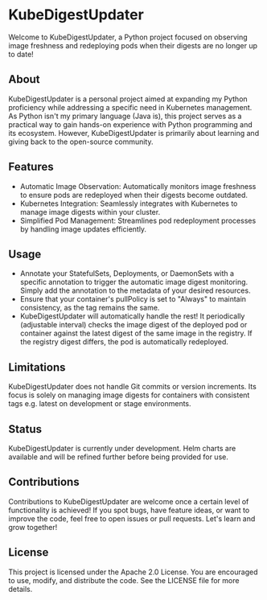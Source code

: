 # KubeDigestUpdater
Welcome to KubeDigestUpdater, a Python project focused on observing image freshness and redeploying pods when their digests are no longer up to date!

## About
KubeDigestUpdater is a personal project aimed at expanding my Python proficiency while addressing a specific need in Kubernetes management. As Python isn't my primary language (Java is), this project serves as a practical way to gain hands-on experience with Python programming and its ecosystem.
However, KubeDigestUpdater is primarily about learning and giving back to the open-source community.

## Features
 - Automatic Image Observation: Automatically monitors image freshness to ensure pods are redeployed when their digests become outdated.
 - Kubernetes Integration: Seamlessly integrates with Kubernetes to manage image digests within your cluster.
 - Simplified Pod Management: Streamlines pod redeployment processes by handling image updates efficiently.

## Usage
 - Annotate your StatefulSets, Deployments, or DaemonSets with a specific annotation to trigger the automatic image digest monitoring. Simply add the annotation to the metadata of your desired resources.
 - Ensure that your container's pullPolicy is set to "Always" to maintain consistency, as the tag remains the same.
 - KubeDigestUpdater will automatically handle the rest! It periodically (adjustable interval) checks the image digest of the deployed pod or container against the latest digest of the same image in the registry. If the registry digest differs, the pod is automatically redeployed.

## Limitations
KubeDigestUpdater does not handle Git commits or version increments. Its focus is solely on managing image digests for containers with consistent tags e.g. latest on development or stage environments.

## Status
KubeDigestUpdater is currently under development. Helm charts are available and will be refined further before being provided for use.

## Contributions
Contributions to KubeDigestUpdater are welcome once a certain level of functionality is achieved! If you spot bugs, have feature ideas, or want to improve the code, feel free to open issues or pull requests. Let's learn and grow together!

## License
This project is licensed under the Apache 2.0 License. You are encouraged to use, modify, and distribute the code. See the LICENSE file for more details.